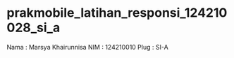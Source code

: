 # prakmobile_latihan_responsi_124210028_si_a

Nama : Marsya Khairunnisa
NIM  : 124210010
Plug : SI-A




